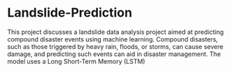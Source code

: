 # Landslide-Prediction
This project discusses a landslide data analysis project aimed at predicting compound disaster events using machine learning. Compound disasters, such as those triggered by heavy rain, floods, or storms, can cause severe damage, and predicting such events can aid in disaster management. The model uses a Long Short-Term Memory (LSTM) 
